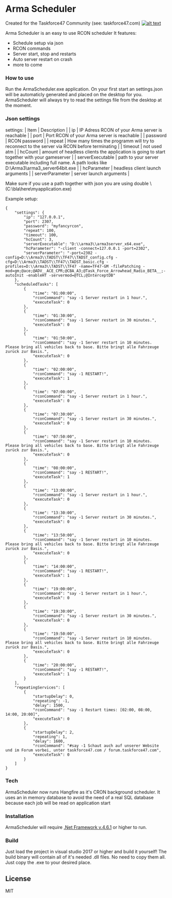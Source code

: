 # Arma Scheduler

Created for the Taskforce47 Community (see: taskforce47.com)
[![alt text](https://taskforce47.com/images/2019/01/20/tf47.png)](taskforce47.com) 

Arma Scheduler is an easy to use RCON scheduler
It features:
  - Schedule setup via json
  - RCON commands
  - Server start, stop and restarts
  - Auto server restart on crash
  - more to come

### How to use
Run the ArmaScheduler.exe application. On your first start an settings.json will be automaticly generated and placed on the desktop for you.
ArmaScheduler will always try to read the settings file from the desktop at the moment.

### Json settings

settings:
| Item             	| Description                                                                                            	|
| ip               	| IP Adress RCON of your Arma server is reachable                                                        	|
| port             	| Port RCON of your Arma server is reachable                                                             	|
| password         	| RCON password                                                                                          	|
| repeat           	| How many times the programm will try to reconnect to the server via RCON before terminating            	|
| timeout          	| not used atm                                                                                     	        |
| hcCount          	| amount of headless clients the application is going to start together with your gameserver             	|
| serverExecutable 	| path to your server executable including full name. A path looks like D:\\Arma3\\arma3_server64bit.exe 	|
| hcParameter      	| headless client launch arguments                                                                       	|
| serverParameter  	| server launch arguments                                                                                	|

Make sure if you use a path together with json you are using double \ (C:\\bla\\here\\myapplication.exe)

Example setup:
```
{
	"settings": {
		"ip": "127.0.0.1",
		"port": 2307,
		"password": "myfancyrcon",
		"repeat": 100,
		"timeout": 100,
		"hcCount": 3,
		"serverExecutable": "D:\\arma3\\arma3server_x64.exe",
		"hcParameter": "-client -connect=127.0.0.1 -port=2302",
		"serverParameter": "-port=2302 -config=D:\\Arma3\\TADST\\TF47\\TADST_config.cfg -cfg=D:\\Arma3\\TADST\\TF47\\TADST_basic.cfg -profiles=D:\\Arma3\\TADST\\TF47 -name=TF47-GM -filePatching -mod=gm;@ace;@ADV__ACE_CPR;@CBA_A3;@Task_Force_Arrowhead_Radio_BETA__;-autoInit -enableHT -servermod=@TCL;@InterceptDB"
	},
	"scheduledTasks": [
		{
			"time": "01:00:00",
			"rconCommand": "say -1 Server restart in 1 hour.",
			"executeTask": 0
		},
		{
			"time": "01:30:00",
			"rconCommand": "say -1 Server restart in 30 minutes.",
			"executeTask": 0
		},
		{
			"time": "01:50:00",
			"rconCommand": "say -1 Server restart in 10 minutes. Please bring all vehicles back to base. Bitte bringt alle Fahrzeuge zurück zur Basis.",
			"executeTask": 0
		},
		{
			"time": "02:00:00",
			"rconCommand": "say -1 RESTART!",
			"executeTask": 1
		},
		{
			"time": "07:00:00",
			"rconCommand": "say -1 Server restart in 1 hour.",
			"executeTask": 0
		},
		{
			"time": "07:30:00",
			"rconCommand": "say -1 Server restart in 30 minutes.",
			"executeTask": 0
		},
		{
			"time": "07:50:00",
			"rconCommand": "say -1 Server restart in 10 minutes. Please bring all vehicles back to base. Bitte bringt alle Fahrzeuge zurück zur Basis.",
			"executeTask": 0
		},
		{
			"time": "08:00:00",
			"rconCommand": "say -1 RESTART!",
			"executeTask": 1
		},
		{
			"time": "13:00:00",
			"rconCommand": "say -1 Server restart in 1 hour.",
			"executeTask": 0
		},
		{
			"time": "13:30:00",
			"rconCommand": "say -1 Server restart in 30 minutes.",
			"executeTask": 0
		},
		{
			"time": "13:50:00",
			"rconCommand": "say -1 Server restart in 10 minutes. Please bring all vehicles back to base. Bitte bringt alle Fahrzeuge zurück zur Basis.",
			"executeTask": 0
		},
		{
			"time": "14:00:00",
			"rconCommand": "say -1 RESTART!",
			"executeTask": 1
		},
		{
			"time": "19:00:00",
			"rconCommand": "say -1 Server restart in 1 hour.",
			"executeTask": 0
		},
		{
			"time": "19:30:00",
			"rconCommand": "say -1 Server restart in 30 minutes.",
			"executeTask": 0
		},
		{
			"time": "19:50:00",
			"rconCommand": "say -1 Server restart in 10 minutes. Please bring all vehicles back to base. Bitte bringt alle Fahrzeuge zurück zur Basis.",
			"executeTask": 0
		},
		{
			"time": "20:00:00",
			"rconCommand": "say -1 RESTART!",
			"executeTask": 1
		}
	],
	"repeatingServices": [
		{
			"startupDelay": 0,
			"repeating": -1,
			"delay": 1500,
			"rconCommand": "say -1 Restart times: [02:00, 08:00, 14:00, 20:00]",
			"executeTask": 0
		},
		{
			"startupDelay": 2,
			"repeating": 1,
			"delay": 1600,
			"rconCommand": "#say -1 Schaut auch auf unserer Website und im Forum vorbei, unter taskforce47.com / forum.taskforce47.com",
			"executeTask": 0
		}
	]
}
```


### Tech

ArmaScheduler now runs Hangfire as it's CRON background scheduler. It uses an in memory database to avoid the need of a real SQL database because each job will be read on application start


### Installation

ArmaScheduler will require [.Net Framework v.4.6.1](https://dotnet.microsoft.com/download/thank-you/net462) or higher to run.

### Build

Just load the project in visual studio 2017 or higher and build it yourself! The build binary will contain all of it's needed .dll files. No need to copy them all. Just copy the .exe to your desired place.

License
----
MIT
